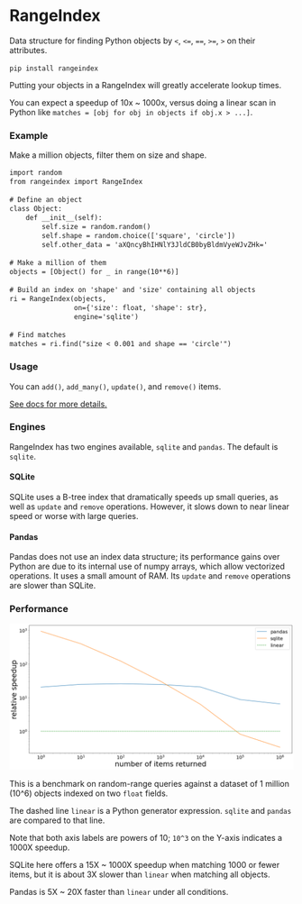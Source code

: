 # RangeIndex

Data structure for finding Python objects by `<`, `<=`, `==`, `>=`, `>` on their attributes.

`pip install rangeindex`

Putting your objects in a RangeIndex will greatly accelerate lookup times. 

You can expect a speedup of 10x ~ 1000x, versus doing a linear scan in Python like
`matches = [obj for obj in objects if obj.x > ...]`.

### Example

Make a million objects, filter them on size and shape. 

```
import random
from rangeindex import RangeIndex

# Define an object
class Object:
    def __init__(self):
        self.size = random.random()
        self.shape = random.choice(['square', 'circle'])
        self.other_data = 'aXQncyBhIHNlY3JldCB0byBldmVyeWJvZHk='

# Make a million of them
objects = [Object() for _ in range(10**6)]

# Build an index on 'shape' and 'size' containing all objects
ri = RangeIndex(objects, 
                on={'size': float, 'shape': str}, 
                engine='sqlite')

# Find matches
matches = ri.find("size < 0.001 and shape == 'circle'")
```

### Usage

You can `add()`, `add_many()`, `update()`, and `remove()` items.

[See docs for more details.](https://pypi.org/project/rangeindex/)

### Engines

RangeIndex has two engines available, `sqlite` and `pandas`. The default is `sqlite`.

#### SQLite

SQLite uses a B-tree index that dramatically speeds up small queries, as well as `update` and `remove` operations.
However, it slows down to near linear speed or worse with large queries. 

#### Pandas

Pandas does not use an index data structure; its performance gains over Python are due to its internal use of numpy 
arrays, which allow vectorized operations. It uses a small amount of RAM. Its `update` and `remove` operations are 
slower than SQLite.

### Performance

![Benchmark: sqlite does well on small queries, other engines do better on large queries.](perf/benchmark.png)

This is a benchmark on random-range queries against a dataset of 1 million (10^6) objects indexed on two `float` 
fields.

The dashed line `linear` is a Python generator expression. `sqlite` and `pandas` are compared to that line.

Note that both axis labels are powers of 10; `10^3` on the Y-axis indicates a 1000X speedup.

SQLite here offers a 15X ~ 1000X speedup when matching 1000 or fewer items, but it is about 3X slower than `linear` when 
matching all objects. 

Pandas is 5X ~ 20X faster than `linear` under all conditions.
